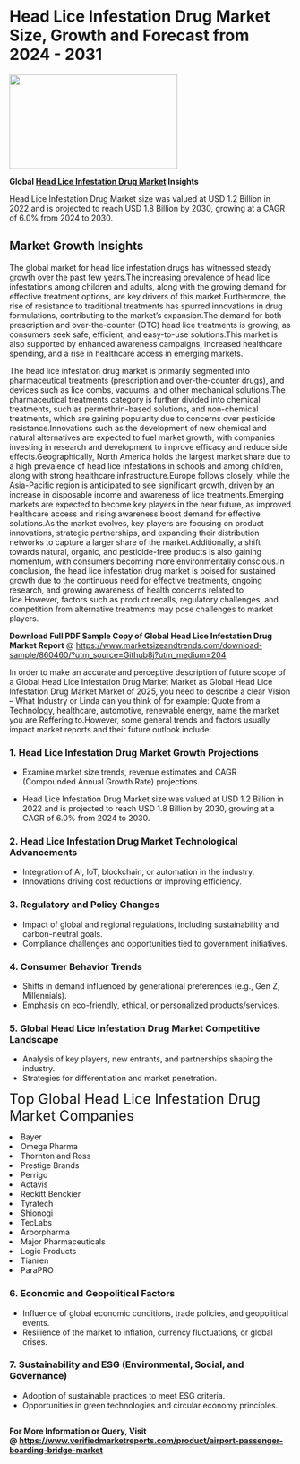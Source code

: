 <H1>Head Lice Infestation Drug Market Size, Growth and Forecast from 2024 - 2031</H1><img class="aligncenter size-medium wp-image-584254" src="https://thirdeyenews.in/wp-content/uploads/2024/09/Global-Market-Research-300x168.jpeg" alt="" width="300" height="168" /><p><strong>Global&nbsp;<a href="https://www.marketsizeandtrends.com/download-sample/860460/?utm_source=Github8j?utm_medium=204">Head Lice Infestation Drug Market</a> Insights</strong></p><p>Head Lice Infestation Drug Market size was valued at USD 1.2 Billion in 2022 and is projected to reach USD 1.8 Billion by 2030, growing at a CAGR of 6.0% from 2024 to 2030.</p><p><h2>Market Growth Insights</h2> <p>The global market for head lice infestation drugs has witnessed steady growth over the past few years.The increasing prevalence of head lice infestations among children and adults, along with the growing demand for effective treatment options, are key drivers of this market.Furthermore, the rise of resistance to traditional treatments has spurred innovations in drug formulations, contributing to the market’s expansion.The demand for both prescription and over-the-counter (OTC) head lice treatments is growing, as consumers seek safe, efficient, and easy-to-use solutions.This market is also supported by enhanced awareness campaigns, increased healthcare spending, and a rise in healthcare access in emerging markets.</p> <p>The head lice infestation drug market is primarily segmented into pharmaceutical treatments (prescription and over-the-counter drugs), and devices such as lice combs, vacuums, and other mechanical solutions.The pharmaceutical treatments category is further divided into chemical treatments, such as permethrin-based solutions, and non-chemical treatments, which are gaining popularity due to concerns over pesticide resistance.Innovations such as the development of new chemical and natural alternatives are expected to fuel market growth, with companies investing in research and development to improve efficacy and reduce side effects.Geographically, North America holds the largest market share due to a high prevalence of head lice infestations in schools and among children, along with strong healthcare infrastructure.Europe follows closely, while the Asia-Pacific region is anticipated to see significant growth, driven by an increase in disposable income and awareness of lice treatments.Emerging markets are expected to become key players in the near future, as improved healthcare access and rising awareness boost demand for effective solutions.As the market evolves, key players are focusing on product innovations, strategic partnerships, and expanding their distribution networks to capture a larger share of the market.Additionally, a shift towards natural, organic, and pesticide-free products is also gaining momentum, with consumers becoming more environmentally conscious.In conclusion, the head lice infestation drug market is poised for sustained growth due to the continuous need for effective treatments, ongoing research, and growing awareness of health concerns related to lice.However, factors such as product recalls, regulatory challenges, and competition from alternative treatments may pose challenges to market players.</p> <p><span class=""><strong>Download Full PDF Sample Copy of Global Head Lice Infestation Drug Market Report</strong> @ <a href="https://www.marketsizeandtrends.com/download-sample/860460/?utm_source=Github8j?utm_medium=204" target="_blank">https://www.marketsizeandtrends.com/download-sample/860460/?utm_source=Github8j?utm_medium=204</a></span></p><p>In order to make an accurate and perceptive description of future scope of a Global&nbsp;Head Lice Infestation Drug Market Market as Global&nbsp;Head Lice Infestation Drug Market Market of 2025, you need to describe a clear Vision &ndash; What Industry or Linda can you think of for example: Quote from a Technology, healthcare, automotive, renewable energy, name the market you are Reffering to.However, some general trends and factors usually impact market reports and their future outlook include:</p><h3>1.&nbsp;<strong>Head Lice Infestation Drug Market Growth Projections</strong></h3><ul><li>Examine market size trends, revenue estimates and CAGR (Compounded Annual Growth Rate) projections.</li><li><p>Head Lice Infestation Drug Market size was valued at USD 1.2 Billion in 2022 and is projected to reach USD 1.8 Billion by 2030, growing at a CAGR of 6.0% from 2024 to 2030.</p></li></ul><h3>2.&nbsp;<strong>Head Lice Infestation Drug Market Technological Advancements</strong></h3><ul><li>Integration of AI, IoT, blockchain, or automation in the industry.</li><li>Innovations driving cost reductions or improving efficiency.</li></ul><h3>3.&nbsp;<strong>Regulatory and Policy Changes</strong></h3><ul><li>Impact of global and regional regulations, including sustainability and carbon-neutral goals.</li><li>Compliance challenges and opportunities tied to government initiatives.</li></ul><h3>4.&nbsp;<strong>Consumer Behavior Trends</strong></h3><ul><li>Shifts in demand influenced by generational preferences (e.g., Gen Z, Millennials).</li><li>Emphasis on eco-friendly, ethical, or personalized products/services.</li></ul><h3>5.&nbsp;<strong>Global Head Lice Infestation Drug Market Competitive Landscape</strong></h3><ul><li>Analysis of key players, new entrants, and partnerships shaping the industry.</li><li>Strategies for differentiation and market penetration.</li></ul><p data-pm-slice="1 1 []"><span style="color: inherit; font-family: inherit; font-size: 25px;">Top Global Head Lice Infestation Drug Market Companies</span></p><div class="" data-test-id=""><p><li> Bayer</li><li> Omega Pharma</li><li> Thornton and Ross</li><li> Prestige Brands</li><li> Perrigo</li><li> Actavis</li><li> Reckitt Benckier</li><li> Tyratech</li><li> Shionogi</li><li> TecLabs</li><li> Arborpharma</li><li> Major Pharmaceuticals</li><li> Logic Products</li><li> Tianren</li><li> ParaPRO</li></p></div><h3>6.&nbsp;<strong>Economic and Geopolitical Factors</strong></h3><ul><li>Influence of global economic conditions, trade policies, and geopolitical events.</li><li>Resilience of the market to inflation, currency fluctuations, or global crises.</li></ul><h3>7.&nbsp;<strong>Sustainability and ESG (Environmental, Social, and Governance)</strong></h3><ul><li>Adoption of sustainable practices to meet ESG criteria.</li><li>Opportunities in green technologies and circular economy principles.</li></ul><h2><strong style="font-size: 14px;">For More Information or Query, Visit @&nbsp;</strong><a style="background-color: #ffffff; font-size: 14px;" href="https://www.marketsizeandtrends.com/report/head-lice-infestation-drug-market/" target="_blank">https://www.verifiedmarketreports.com/product/airport-passenger-boarding-bridge-market</a></h2>